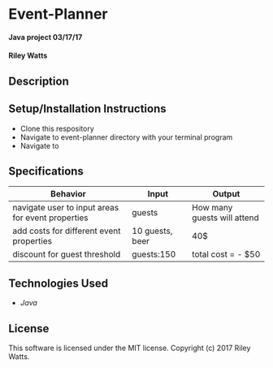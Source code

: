 # Event-Planner

#### Java project 03/17/17

#### Riley Watts

## Description


## Setup/Installation Instructions
* Clone this respository
* Navigate to event-planner directory with your terminal program
* Navigate to


## Specifications

|Behavior | Input | Output |
|---------|-------|--------|
|navigate user to input areas for event properties|guests|How many guests will attend|
|add costs for different event properties|10 guests, beer|40$|
|discount for guest threshold|guests:150|total cost = - $50|




## Technologies Used
* _Java_

## License
This software is licensed under the MIT license.
Copyright (c) 2017 Riley Watts.
